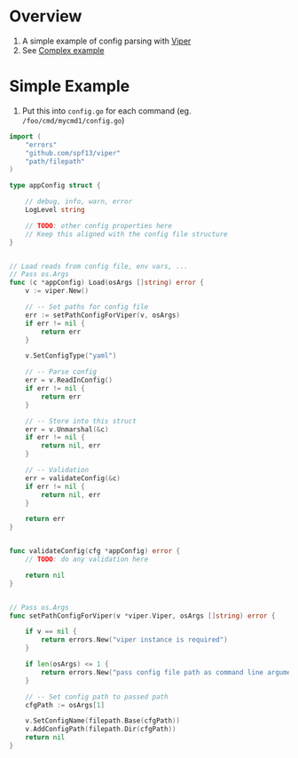 # Overview
1. A simple example of config parsing with [Viper](https://github.com/spf13/viper)
1. See [Complex example](./config.complex.md)


# Simple Example
1. Put this into `config.go` for each command (eg. `/foo/cmd/mycmd1/config.go`)
```go
import (
	"errors"
	"github.com/spf13/viper"
	"path/filepath"
)

type appConfig struct {

	// debug, info, warn, error
	LogLevel string

	// TODO: other config properties here
	// Keep this aligned with the config file structure
}


// Load reads from config file, env vars, ...
// Pass os.Args
func (c *appConfig) Load(osArgs []string) error {
	v := viper.New()

	// -- Set paths for config file
	err := setPathConfigForViper(v, osArgs)
	if err != nil {
		return err
	}

	v.SetConfigType("yaml")

	// -- Parse config
	err = v.ReadInConfig()
	if err != nil {
		return err
	}

	// -- Store into this struct
	err = v.Unmarshal(&c)
	if err != nil {
		return nil, err
	}

	// -- Validation
	err = validateConfig(&c)
	if err != nil {
		return nil, err
	}

	return err
}


func validateConfig(cfg *appConfig) error {
	// TODO: do any validation here

	return nil
}


// Pass os.Args
func setPathConfigForViper(v *viper.Viper, osArgs []string) error {

	if v == nil {
		return errors.New("viper instance is required")
	}

	if len(osArgs) <= 1 {
		return errors.New("pass config file path as command line argument")
	}

	// -- Set config path to passed path
	cfgPath := osArgs[1]

	v.SetConfigName(filepath.Base(cfgPath))
	v.AddConfigPath(filepath.Dir(cfgPath))
	return nil
}
```
